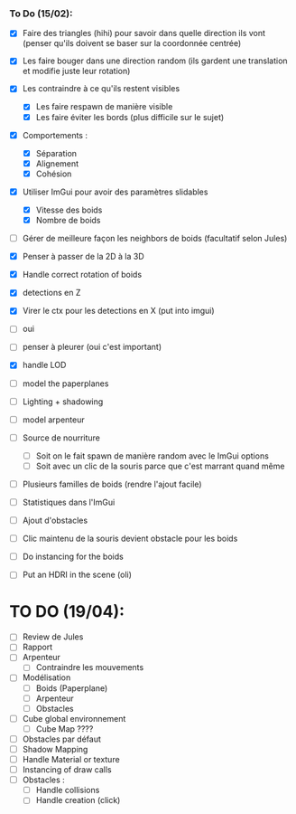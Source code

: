 ### To Do (15/02):

- [x] Faire des triangles (hihi) pour savoir dans quelle direction ils vont (penser qu'ils doivent se baser sur la coordonnée centrée)
- [x] Les faire bouger dans une direction random (ils gardent une translation et modifie juste leur rotation)
- [x] Les contraindre à ce qu'ils restent visibles
    - [x] Les faire respawn de manière visible
    - [x] Les faire éviter les bords (plus difficile sur le sujet)
- [x] Comportements :
    - [x] Séparation
    - [x] Alignement
    - [x] Cohésion
- [x] Utiliser ImGui pour avoir des paramètres slidables
    - [x] Vitesse des boids
    - [x] Nombre de boids
- [ ] Gérer de meilleure façon les neighbors de boids (facultatif selon Jules)


- [x] Penser à passer de la 2D à la 3D

- [x] Handle correct rotation of boids
- [x] detections en Z
- [x] Virer le ctx pour les detections en X (put into imgui)
- [ ] oui
- [ ] penser à pleurer (oui c'est important) 
- [x] handle LOD
- [ ] model the paperplanes
- [ ] Lighting + shadowing
- [ ] model arpenteur


- [ ] Source de nourriture
    - [ ] Soit on le fait spawn de manière random avec le ImGui options
    - [ ] Soit avec un clic de la souris parce que c'est marrant quand même
- [ ] Plusieurs familles de boids (rendre l'ajout facile)
- [ ] Statistiques dans l'ImGui
- [ ] Ajout d'obstacles
- [ ] Clic maintenu de la souris devient obstacle pour les boids
- [ ] Do instancing for the boids
- [ ] Put an HDRI in the scene (oli)



# TO DO (19/04):
- [ ] Review de Jules
- [ ] Rapport
- [ ] Arpenteur
  - [ ] Contraindre les mouvements
- [ ] Modélisation
  - [ ] Boids (Paperplane)
  - [ ] Arpenteur
  - [ ] Obstacles
- [ ] Cube global environnement
  - [ ] Cube Map ????
- [ ] Obstacles par défaut
- [ ] Shadow Mapping
- [ ] Handle Material or texture
- [ ] Instancing of draw calls
- [ ] Obstacles :
    - [ ] Handle collisions
    - [ ] Handle creation (click)